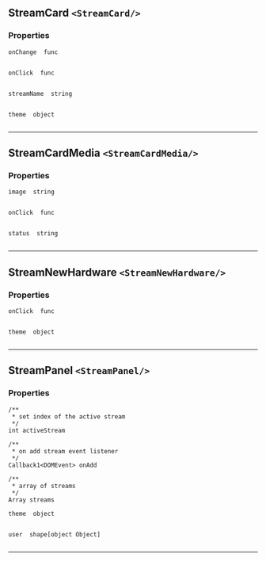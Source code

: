 ## StreamCard `<StreamCard/>`

### Properties
```
onChange  func
             

onClick  func
             

streamName  string
             

theme  object
             
```


------------------------------------------------------------------

## StreamCardMedia `<StreamCardMedia/>`

### Properties
```
image  string
             

onClick  func
             

status  string
             
```


------------------------------------------------------------------

## StreamNewHardware `<StreamNewHardware/>`

### Properties
```
onClick  func
             

theme  object
             
```


------------------------------------------------------------------

## StreamPanel `<StreamPanel/>`

### Properties
```
/**
 * set index of the active stream  
 */
int activeStream

/**
 * on add stream event listener  
 */
Callback1<DOMEvent> onAdd

/**
 * array of streams  
 */
Array streams

theme  object
             

user  shape[object Object]
             
```


------------------------------------------------------------------

